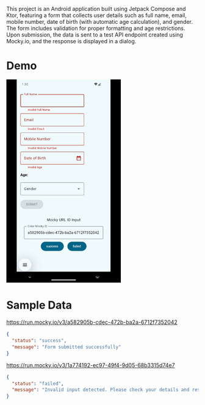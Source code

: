 This project is an Android application built using Jetpack Compose and Ktor, featuring a form that collects user details such as full name, email, mobile number, date of birth (with automatic age calculation), and gender. The form includes validation for proper formatting and age restrictions. Upon submission, the data is sent to a test API endpoint created using Mocky.io, and the response is displayed in a dialog.

# Demo
<img src="documentation/mseea.gif" alt="Offline-first" width="300">

# Sample Data
https://run.mocky.io/v3/a582905b-cdec-472b-ba2a-6712f7352042
```json
{
  "status": "success",
  "message": "Form submitted successfully"
}
```

https://run.mocky.io/v3/1a774192-ec97-49f4-9d05-68b3315d74e7
```json
{
  "status": "failed",
  "message": "Invalid input detected. Please check your details and resubmit."
}
```
